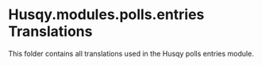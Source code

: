 # Husqy.modules.polls.entries Translations

This folder contains all translations used in the Husqy polls entries module.
